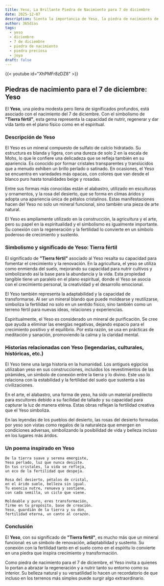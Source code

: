 ```yaml
---
title: Yeso, La Brillante Piedra de Nacimiento para 7 de diciembre
date: 2025-12-07
description: Sienta la importancia de Yeso, la piedra de nacimiento de 7 de diciembre que simboliza Tierra fértil. Deje que su belleza y significado iluminen su día.
author: 365días
tags:
  - yeso
  - diciembre
  - 7 de diciembre
  - piedra de nacimiento
  - piedra preciosa
  - joya
draft: false
---
```


{{< youtube id="XhPMFr8zDZ8" >}}

## Piedras de nacimiento para el 7 de diciembre: Yeso

El **Yeso**, una piedra modesta pero llena de significados profundos, está asociado con el nacimiento del 7 de diciembre. Con el simbolismo de **"Tierra fértil"**, esta gema representa la capacidad de nutrir, regenerar y dar vida tanto en el plano físico como en el espiritual.

### Descripción de Yeso

El Yeso es un mineral compuesto de sulfato de calcio hidratado. Su estructura es blanda y ligera, con una dureza de solo 2 en la escala de Mohs, lo que le confiere una delicadeza que se refleja también en su apariencia. Es conocido por formar cristales transparentes y translúcidos que a menudo exhiben un brillo perlado o satinado. En ocasiones, el Yeso se encuentra en variedades más opacas, con colores que van desde el blanco puro hasta tonalidades beige y rosadas.

Entre sus formas más conocidas están el alabastro, utilizado en esculturas y ornamentos, y la rosa del desierto, que se forma en climas áridos y adopta una apariencia única de pétalos cristalinos. Estas manifestaciones hacen del Yeso no solo un mineral funcional, sino también una pieza de arte natural.

El Yeso es ampliamente utilizado en la construcción, la agricultura y el arte, pero su papel en la espiritualidad y el simbolismo es igualmente importante. Su conexión con la regeneración y la fertilidad lo convierte en un símbolo poderoso de crecimiento y sustento.

### Simbolismo y significado de Yeso: Tierra fértil

El significado de **"Tierra fértil"** asociado al Yeso resalta su capacidad para fomentar el crecimiento y la renovación. En la agricultura, el yeso se utiliza como enmienda del suelo, mejorando su capacidad para nutrir cultivos y simbolizando así la base para la abundancia y la vida. Esta propiedad tangible tiene un paralelo en el plano espiritual, donde el Yeso se asocia con el crecimiento personal, la creatividad y el desarrollo emocional.

El Yeso también representa la adaptabilidad y la capacidad de transformarse. Al ser un mineral blando que puede moldearse y reutilizarse, simboliza la fertilidad no solo en un sentido físico, sino también como un terreno fértil para nuevas ideas, relaciones y experiencias.

Espiritualmente, el Yeso es considerado un mineral de purificación. Se cree que ayuda a eliminar las energías negativas, dejando espacio para el crecimiento positivo y el equilibrio. Por esta razón, se usa en prácticas de meditación y sanación, promoviendo la calma y la claridad mental.

### Historias relacionadas con Yeso (legendarias, culturales, históricas, etc.)

El Yeso tiene una larga historia en la humanidad. Los antiguos egipcios utilizaban yeso en sus construcciones, incluidos los revestimientos de las pirámides, un símbolo de conexión entre la tierra y lo divino. Este uso lo relaciona con la estabilidad y la fertilidad del suelo que sustenta a las civilizaciones.

En el arte, el alabastro, una forma de yeso, ha sido un material predilecto para escultores debido a su facilidad de tallado y su capacidad para capturar la luz de manera etérea. Estas obras reflejan la fertilidad creativa que el Yeso simboliza.

En las leyendas de los pueblos del desierto, las rosas del desierto formadas por yeso son vistas como regalos de la naturaleza que emergen en condiciones adversas, simbolizando la posibilidad de vida y belleza incluso en los lugares más áridos.

### Un poema inspirado en Yeso

```
De la tierra suave y serena emergiste,  
Yeso perlado, luz que nunca desiste.  
En tus cristales, la vida se refleja,  
un eco de la fertilidad que despeja.  

Rosa del desierto, pétalos de cristal,  
en el árido suelo, belleza sin igual.  
Tu esencia nutre, renueva y sostiene,  
con cada semilla, un ciclo que viene.  

Moldeable y puro, eres transformación,  
firme en tu propósito, base de creación.  
Yeso, guardián de la tierra y su don,  
fertilidad eterna, un canto al corazón.  
```

### Conclusión

El **Yeso**, con su significado de **"Tierra fértil"**, es mucho más que un mineral funcional: es un símbolo de renovación, adaptabilidad y sustento. Su conexión con la fertilidad tanto en el suelo como en el espíritu lo convierte en una piedra que inspira crecimiento y transformación.

Como piedra de nacimiento para el 7 de diciembre, el Yeso invita a quienes lo portan a abrazar la regeneración y a nutrir tanto su entorno como su interior. Su belleza natural y su versatilidad lo hacen un recordatorio de que incluso en los terrenos más simples puede surgir algo extraordinario.